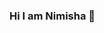 ### Hi I am Nimisha 👋

<!--
**nimishaua/nimishaua** is a ✨ _special_ ✨ repository because its `README.md` (this file) appears on your GitHub profile.

- 🔭 I’m currently working on R
-🌱 I’m currently learning machine learning and R
- 👯 I’m looking to collaborate on ...
- 🤔 I’m looking for help with ...
- 💬 Ask me about ...
- 📫 How to reach me: ...
- 😄 Pronouns: ...
- ⚡ Fun fact: ...
-->
